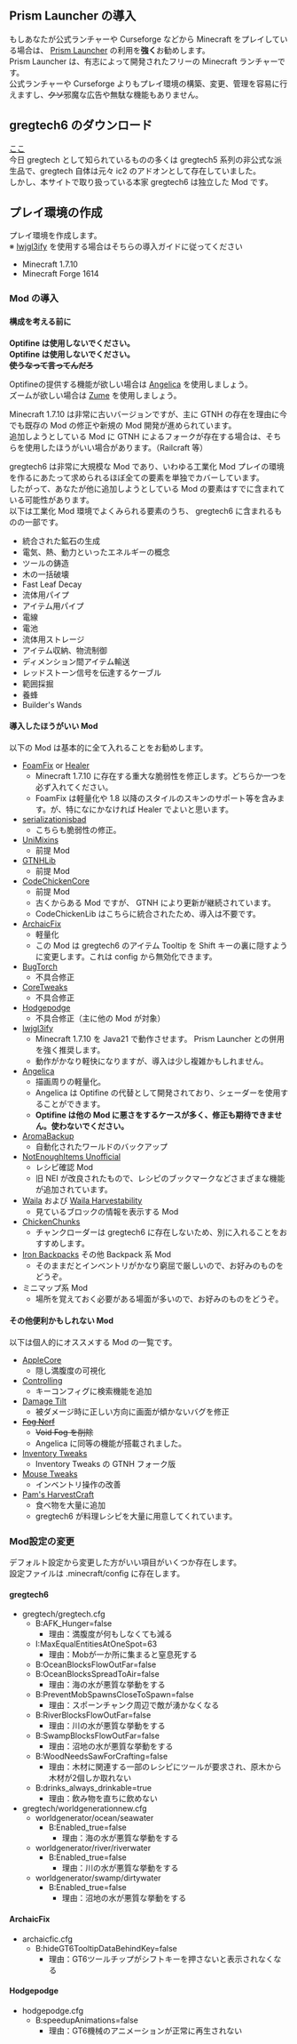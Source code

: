 ## Prism Launcher の導入
もしあなたが公式ランチャーや Curseforge などから Minecraft をプレイしている場合は、 [Prism Launcher](https://prismlauncher.org/download/) の利用を**強く**お勧めします。  
Prism Launcher は、有志によって開発されたフリーの Minecraft ランチャーです。  
公式ランチャーや Curseforge よりもプレイ環境の構築、変更、管理を容易に行えますし、~~クソ~~邪魔な広告や無駄な機能もありません。

## gregtech6 のダウンロード
[ここ](http://gregtech.overminddl1.com/downloads/gregtech_1.7.10/index.html)  
今日 gregtech として知られているものの多くは gregtech5 系列の非公式な派生品で、gregtech 自体は元々 ic2 のアドオンとして存在していました。  
しかし、本サイトで取り扱っている本家 gregtech6 は独立した Mod です。  

## プレイ環境の作成
プレイ環境を作成します。  
※ [lwjgl3ify](https://github.com/GTNewHorizons/lwjgl3ify) を使用する場合はそちらの導入ガイドに従ってください  
- Minecraft 1.7.10
- Minecraft Forge 1614

### Mod の導入
#### 構成を考える前に
**Optifine は使用しないでください。**  
**Optifine は使用しないでください。**  
~~**使うなって言ってんだろ**~~  

Optifineの提供する機能が欲しい場合は [Angelica](https://github.com/GTNewHorizons/Angelica) を使用しましょう。  
ズームが欲しい場合は [Zume](https://modrinth.com/mod/zume/versions) を使用しましょう。  
  
Minecraft 1.7.10 は非常に古いバージョンですが、主に GTNH の存在を理由に今でも既存の Mod の修正や新規の Mod 開発が進められています。  
追加しようとしている Mod に GTNH によるフォークが存在する場合は、そちらを使用したほうがいい場合があります。（Railcraft 等）  
  
gregtech6 は非常に大規模な Mod であり、いわゆる工業化 Mod プレイの環境を作るにあたって求められるほぼ全ての要素を単独でカバーしています。  
したがって、あなたが他に追加しようとしている Mod の要素はすでに含まれている可能性があります。  
以下は工業化 Mod 環境でよくみられる要素のうち、 gregtech6 に含まれるものの一部です。
- 統合された鉱石の生成
- 電気、熱、動力といったエネルギーの概念
- ツールの鋳造
- 木の一括破壊
- Fast Leaf Decay
- 流体用パイプ
- アイテム用パイプ
- 電線
- 電池
- 流体用ストレージ
- アイテム収納、物流制御
- ディメンション間アイテム輸送
- レッドストーン信号を伝達するケーブル
- 範囲採掘
- 養蜂
- Builder's Wands

#### 導入したほうがいい Mod
以下の Mod は基本的に全て入れることをお勧めします。
- [FoamFix](https://modrinth.com/mod/foamfix/version/1.7.10-1.0.4) or [Healer](https://www.curseforge.com/minecraft/mc-mods/healer)
  - Minecraft 1.7.10 に存在する重大な脆弱性を修正します。どちらか一つを必ず入れてください。
  - FoamFix は軽量化や 1.8 以降のスタイルのスキンのサポート等を含みます。が、特になにかなければ Healer でよいと思います。
- [serializationisbad](https://github.com/dogboy21/serializationisbad)
  - こちらも脆弱性の修正。
- [UniMixins](https://github.com/LegacyModdingMC/UniMixins)
  - 前提 Mod
- [GTNHLib](https://github.com/GTNewHorizons/GTNHLib)
  - 前提 Mod
- [CodeChickenCore](https://github.com/GTNewHorizons/CodeChickenCore)
  - 前提 Mod
  - 古くからある Mod ですが、 GTNH により更新が継続されています。
  - CodeChickenLib はこちらに統合されたため、導入は不要です。
- [ArchaicFix](https://github.com/embeddedt/ArchaicFix)
  - 軽量化
  - この Mod は gregtech6 のアイテム Tooltip を Shift キーの裏に隠すように変更します。これは config から無効化できます。
- [BugTorch](https://github.com/GTNewHorizons/BugTorch)
  - 不具合修正
- [CoreTweaks](https://github.com/makamys/CoreTweaks)
  - 不具合修正
- [Hodgepodge](https://github.com/GTNewHorizons/Hodgepodge)
  - 不具合修正（主に他の Mod が対象）
- [lwjgl3ify](https://github.com/GTNewHorizons/lwjgl3ify)
  - Minecraft 1.7.10 を Java21 で動作させます。 Prism Launcher との併用を強く推奨します。
  - 動作がかなり軽快になりますが、導入は少し複雑かもしれません。
- [Angelica](https://github.com/GTNewHorizons/Angelica)
  - 描画周りの軽量化。
  - Angelica は Optifine の代替として開発されており、シェーダーを使用することができます。
  - **Optifine は他の Mod に悪さをするケースが多く、修正も期待できません。使わないでください。**
- [AromaBackup](https://www.curseforge.com/minecraft/mc-mods/aromabackup/files/2284754)
  - 自動化されたワールドのバックアップ
- [NotEnoughItems Unofficial](https://github.com/GTNewHorizons/NotEnoughItems)
  - レシピ確認 Mod 
  - 旧 NEI が改良されたもので、レシピのブックマークなどさまざまな機能が追加されています。
- [Waila](https://github.com/GTNewHorizons/waila) および [Waila Harvestability](https://github.com/GTNewHorizons/WailaHarvestability)
  - 見ているブロックの情報を表示する Mod
- [ChickenChunks](https://www.curseforge.com/minecraft/mc-mods/chickenchunks/files/2233250)
  - チャンクローダーは gregtech6 に存在しないため、別に入れることをおすすめします。
- [Iron Backpacks](https://www.curseforge.com/minecraft/mc-mods/iron-backpacks/files/2339301) その他 Backpack 系 Mod
  - そのままだとインベントリがかなり窮屈で厳しいので、お好みのものをどうぞ。
- ミニマップ系 Mod
  - 場所を覚えておく必要がある場面が多いので、お好みのものをどうぞ。

#### その他便利かもしれない Mod
以下は個人的にオススメする Mod の一覧です。
- [AppleCore](https://www.curseforge.com/minecraft/mc-mods/applecore/files/2530879)
  - 隠し満腹度の可視化
- [Controlling](https://modrinth.com/mod/controlling/version/1.7.10-1.0.0.4)
  - キーコンフィグに検索機能を追加
- [Damage Tilt](https://www.curseforge.com/minecraft/mc-mods/damage-tilt/files/3097543)
  - 被ダメージ時に正しい方向に画面が傾かないバグを修正
- ~~[Fog Nerf](https://www.curseforge.com/minecraft/mc-mods/fognerf/files/2216790)~~
  - ~~Void Fog を削除~~
  - Angelica に同等の機能が搭載されました。
- [Inventory Tweaks](https://github.com/GTNewHorizons/inventory-tweaks)
  - Inventory Tweaks の GTNH フォーク版
- [Mouse Tweaks](https://github.com/GTNewHorizons/MouseTweaks)
  - インベントリ操作の改善
- [Pam's HarvestCraft](https://www.curseforge.com/minecraft/mc-mods/pams-harvestcraft/files/2270206)
  - 食べ物を大量に追加
  - gregtech6 が料理レシピを大量に用意してくれています。

### Mod設定の変更
デフォルト設定から変更した方がいい項目がいくつか存在します。  
設定ファイルは .minecraft/config に存在します。
#### gregtech6
- gregtech/gregtech.cfg
  - B:AFK_Hunger=false
    - 理由：満腹度が何もしなくても減る
  - I:MaxEqualEntitiesAtOneSpot=63
    - 理由：Mobが一か所に集まると窒息死する
  - B:OceanBlocksFlowOutFar=false
  - B:OceanBlocksSpreadToAir=false
    - 理由：海の水が悪質な挙動をする
  - B:PreventMobSpawnsCloseToSpawn=false
    - 理由：スポーンチャンク周辺で敵が湧かなくなる
  - B:RiverBlocksFlowOutFar=false
    - 理由：川の水が悪質な挙動をする
  - B:SwampBlocksFlowOutFar=false
    - 理由：沼地の水が悪質な挙動をする
  - B:WoodNeedsSawForCrafting=false
    - 理由：木材に関連する一部のレシピにツールが要求され、原木から木材が2個しか取れない
  - B:drinks_always_drinkable=true
    - 理由：飲み物を直ちに飲めない
- gregtech/worldgenerationnew.cfg 
  - worldgenerator/ocean/seawater
    - B:Enabled_true=false
      - 理由：海の水が悪質な挙動をする
  - worldgenerator/river/riverwater
    - B:Enabled_true=false
      - 理由：川の水が悪質な挙動をする
  - worldgenerator/swamp/dirtywater
    - B:Enabled_true=false
      - 理由：沼地の水が悪質な挙動をする
#### ArchaicFix
- archaicfic.cfg
  - B:hideGT6TooltipDataBehindKey=false
    - 理由：GT6ツールチップがシフトキーを押さないと表示されなくなる
#### Hodgepodge
- hodgepodge.cfg
  - B:speedupAnimations=false
    - 理由：GT6機械のアニメーションが正常に再生されない